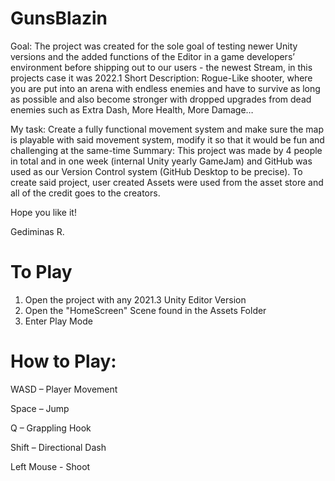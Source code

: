 # GunsBlazin

Goal: The project was created for the sole goal of testing newer Unity versions and the added functions of the Editor in a game developers’ environment before shipping out to our users - the newest Stream, in this projects case it was 2022.1
Short Description: Rogue-Like shooter, where you are put into an arena with endless enemies and have to survive as long as possible and also become stronger with dropped upgrades from dead enemies such as Extra Dash, More Health, More Damage…

My task: Create a fully functional movement system and make sure the map is playable with said movement system, modify it so that it would be fun and challenging at the same-time
Summary: This project was made by 4 people in total and in one week (internal Unity yearly GameJam) and GitHub was used as our Version Control system (GitHub Desktop to be precise). To create said project, user created Assets were used from the asset store and all of the credit goes to the creators.


Hope you like it!

Gediminas R.

# To Play

1. Open the project with any 2021.3 Unity Editor Version
2. Open the "HomeScreen" Scene found in the Assets Folder
3. Enter Play Mode

# How to Play:

WASD – Player Movement

Space – Jump 

Q – Grappling Hook

Shift – Directional Dash

Left Mouse - Shoot
